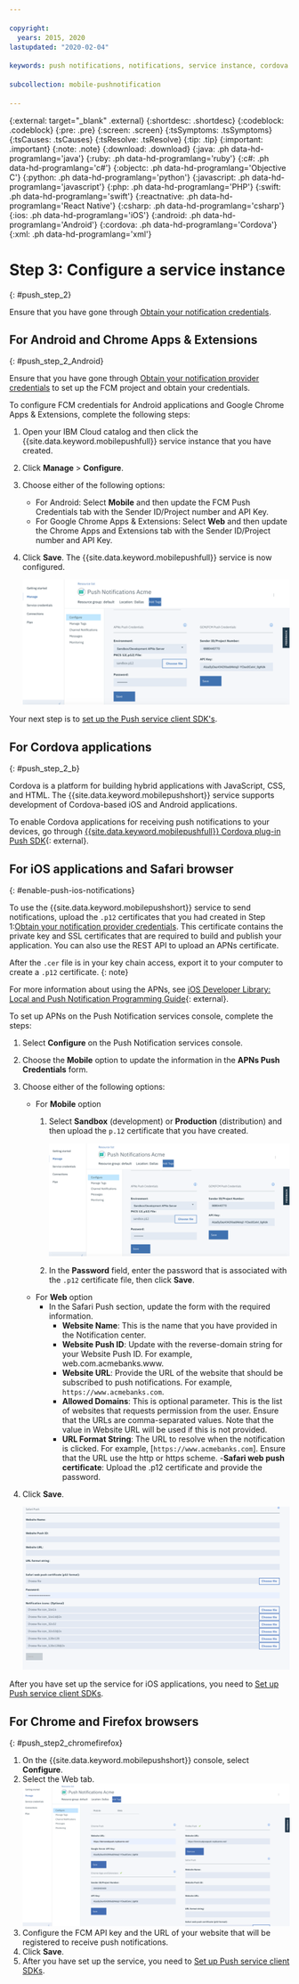```yaml
---

copyright:
  years: 2015, 2020
lastupdated: "2020-02-04"

keywords: push notifications, notifications, service instance, cordova application

subcollection: mobile-pushnotification

---
```


{:external: target="_blank" .external}
{:shortdesc: .shortdesc}
{:codeblock: .codeblock}
{:pre: .pre}
{:screen: .screen}
{:tsSymptoms: .tsSymptoms}
{:tsCauses: .tsCauses}
{:tsResolve: .tsResolve}
{:tip: .tip}
{:important: .important}
{:note: .note}
{:download: .download}
{:java: .ph data-hd-programlang='java'}
{:ruby: .ph data-hd-programlang='ruby'}
{:c#: .ph data-hd-programlang='c#'}
{:objectc: .ph data-hd-programlang='Objective C'}
{:python: .ph data-hd-programlang='python'}
{:javascript: .ph data-hd-programlang='javascript'}
{:php: .ph data-hd-programlang='PHP'}
{:swift: .ph data-hd-programlang='swift'}
{:reactnative: .ph data-hd-programlang='React Native'}
{:csharp: .ph data-hd-programlang='csharp'}
{:ios: .ph data-hd-programlang='iOS'}
{:android: .ph data-hd-programlang='Android'}
{:cordova: .ph data-hd-programlang='Cordova'}
{:xml: .ph data-hd-programlang='xml'}

# Step 3: Configure a service instance 
{: #push_step_2}

Ensure that you have gone through [Obtain your notification credentials](/docs/services/mobilepush?topic=mobile-pushnotification-push_step_1).

## For Android and Chrome Apps & Extensions
{: #push_step_2_Android}

Ensure that you have gone through [Obtain your notification provider credentials](/docs/services/mobilepush?topic=mobile-pushnotification-push_step_1) to set up the FCM project and obtain your credentials.

To configure FCM credentials for Android applications and Google Chrome Apps & Extensions, complete the following steps:

1. Open your IBM Cloud catalog and then click the {{site.data.keyword.mobilepushfull}} service instance that you have created. 
1. Click **Manage** > **Configure**. 
1. Choose either of the following options: 
   - For Android: Select **Mobile** and then update the FCM Push Credentials tab with the Sender ID/Project number and API Key. 
   - For Google Chrome Apps & Extensions: Select **Web** and then update the Chrome Apps and Extensions tab with the Sender ID/Project number and API Key. 
1. Click **Save**. The {{site.data.keyword.mobilepushfull}} service is now configured.

    ![Set push notifications console](images/wizard.jpg "Push Notifications console with the Configure navigation option that is selected showing the Mobile tab and the FCM Push Credentials")
    
Your next step is to [set up the Push service client SDK's](/docs/services/mobilepush?topic=mobile-pushnotification-push_step_3).

## For Cordova applications 
{: #push_step_2_b}

Cordova is a platform for building hybrid applications with JavaScript, CSS, and HTML. The {{site.data.keyword.mobilepushshort}} service supports development of Cordova-based iOS and Android applications.

To enable Cordova applications for receiving push notifications to your devices, go through [{{site.data.keyword.mobilepushfull}} Cordova plug-in Push SDK](https://github.com/ibm-bluemix-mobile-services/bms-clientsdk-cordova-plugin-push/tree/Doc#ios-app){: external}.

## For iOS applications and Safari browser 
{: #enable-push-ios-notifications}

To use the {{site.data.keyword.mobilepushshort}} service to send notifications, upload the `.p12` certificates that you had created in Step 1:[Obtain your notification provider credentials](/docs/services/mobilepush?topic=mobile-pushnotification-push_step_1). This certificate contains the private key and SSL certificates that are required to build and publish your application. You can also use the REST API to upload an APNs certificate.

After the `.cer` file is in your key chain access, export it to your computer to create a `.p12` certificate.
{: note}

For more information about using the APNs, see [iOS Developer Library: Local and Push Notification Programming Guide](https://developer.apple.com/library/content/documentation/NetworkingInternet/Conceptual/RemoteNotificationsPG/APNSOverview.html#//apple_ref/doc/uid/TP40008194-CH8-SW1){: external}.

To set up APNs on the Push Notification services console, complete the steps:

1. Select **Configure** on the Push Notification services console.
1. Choose the **Mobile** option to update the information in the **APNs Push Credentials** form.
1. Choose either of the following options:
   - For **Mobile** option
      1. Select **Sandbox** (development) or **Production** (distribution) and then upload the `p.12` certificate that you have created. 

         ![Set push notifications console](images/wizard.jpg "Push Notifications console with the Configure navigation option that is selected showing the Mobile tab and the APN Push Credentials")

      1. In the **Password** field, enter the password that is associated with the `.p12` certificate file, then click **Save**.
   - For **Web** option
      - In the Safari Push section, update the form with the required information. 
         - **Website Name**: This is the name that you have provided in the Notification center.
         - **Website Push ID**: Update with the reverse-domain string for your Website Push ID. For example, web.com.acmebanks.www.
         - **Website URL**: Provide the URL of the website that should be subscribed to push notifications. For example, `https://www.acmebanks.com`.
         - **Allowed Domains**: This is optional parameter. This is the list of websites that requests permission from the user. Ensure that the URLs are comma-separated values. Note that the value in Website URL will be used if this is not provided. 
         - **URL Format String**: The URL to resolve when the notification is clicked. For example, [`https://www.acmebanks.com`]. Ensure that the URL use the http or https scheme.
         -**Safari web push certificate**: Upload the .p12 certificate and provide the password.
1. Click **Save**.	

   ![Push Notifications console](images/push_configure_safari.jpg "Web option page fields")	

After you have set up the service for iOS applications, you need to [Set up Push service client SDKs](/docs/services/mobilepush?topic=mobile-pushnotification-push_step_3).

## For Chrome and Firefox browsers 
{: #push_step2_chromefirefox}

1. On the {{site.data.keyword.mobilepushshort}} console, select **Configure**.
1. Select the Web tab.
   ![WebPush Configurations](images/webpush_configure.jpg "Web Push Configuration window for defining FCM API Key and URL of your website")
1. Configure the FCM API key and the URL of your website that will be registered to receive push notifications.
1. Click **Save**.
1. After you have set up the service, you need to [Set up Push service client SDKs](/docs/services/mobilepush?topic=mobile-pushnotification-push_step_3).

